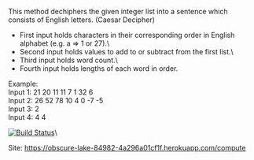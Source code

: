 This method dechiphers the given integer list into a sentence which consists of English letters. (Caesar Decipher)

- First input holds characters in their corresponding order in English alphabet (e.g. a => 1 or 27).\
- Second input holds values to add to or subtract from the first list.\
- Third input holds word count.\
- Fourth input holds lengths of each word in order.

Example:\
Input 1: 21 20 11 11 7 1 32 6\
Input 2: 26 52 78 10 4 0 -7 -5\
Input 3: 2\
Input 4: 4 4

[![Build Status](https://app.travis-ci.com/utkukaya01/bil481-hw1.svg?token=c5VxjJvjxxn4Bx3QnBff&branch=master)](https://app.travis-ci.com/utkukaya01/bil481-hw1)\

Site: https://obscure-lake-84982-4a296a01cf1f.herokuapp.com/compute